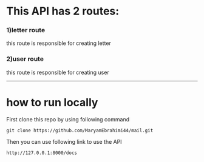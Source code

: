 # This API has 2 routes:
### 1)letter route
this route is responsible for creating letter

### 2)user route
this route is responsible for creating user

***
# how to run locally

First clone this repo by using following command
```
git clone https://github.com/MaryamEbrahimi44/mail.git
```
Then you can use following link to use the API

```
http://127.0.0.1:8000/docs 
```
